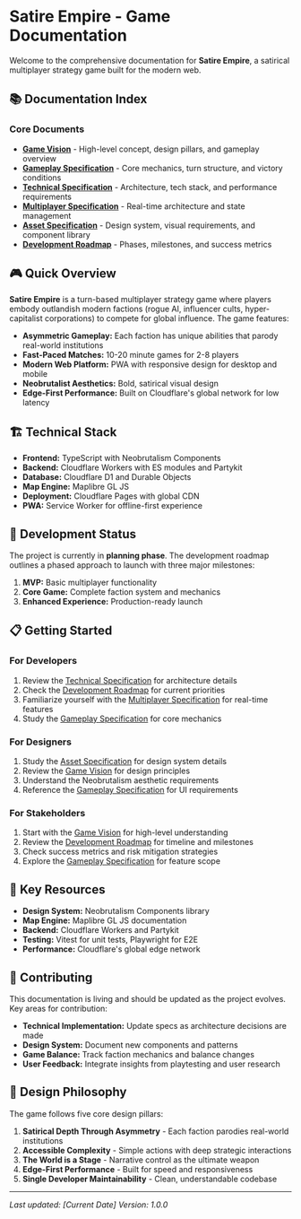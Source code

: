 # **Satire Empire - Game Documentation**

Welcome to the comprehensive documentation for **Satire Empire**, a satirical multiplayer strategy game built for the modern web.

## **📚 Documentation Index**

### **Core Documents**
- **[Game Vision](game-vision.md)** - High-level concept, design pillars, and gameplay overview
- **[Gameplay Specification](gameplay-specification.md)** - Core mechanics, turn structure, and victory conditions
- **[Technical Specification](technical-specification.md)** - Architecture, tech stack, and performance requirements
- **[Multiplayer Specification](multiplayer-specification.md)** - Real-time architecture and state management
- **[Asset Specification](asset-specification.md)** - Design system, visual requirements, and component library
- **[Development Roadmap](development-roadmap.md)** - Phases, milestones, and success metrics

## **🎮 Quick Overview**

**Satire Empire** is a turn-based multiplayer strategy game where players embody outlandish modern factions (rogue AI, influencer cults, hyper-capitalist corporations) to compete for global influence. The game features:

- **Asymmetric Gameplay:** Each faction has unique abilities that parody real-world institutions
- **Fast-Paced Matches:** 10-20 minute games for 2-8 players
- **Modern Web Platform:** PWA with responsive design for desktop and mobile
- **Neobrutalist Aesthetics:** Bold, satirical visual design
- **Edge-First Performance:** Built on Cloudflare's global network for low latency

## **🏗️ Technical Stack**

- **Frontend:** TypeScript with Neobrutalism Components
- **Backend:** Cloudflare Workers with ES modules and Partykit
- **Database:** Cloudflare D1 and Durable Objects
- **Map Engine:** Maplibre GL JS
- **Deployment:** Cloudflare Pages with global CDN
- **PWA:** Service Worker for offline-first experience

## **🎯 Development Status**

The project is currently in **planning phase**. The development roadmap outlines a phased approach to launch with three major milestones:

1. **MVP:** Basic multiplayer functionality
2. **Core Game:** Complete faction system and mechanics
3. **Enhanced Experience:** Production-ready launch

## **📋 Getting Started**

### **For Developers**
1. Review the [Technical Specification](technical-specification.md) for architecture details
2. Check the [Development Roadmap](development-roadmap.md) for current priorities
3. Familiarize yourself with the [Multiplayer Specification](multiplayer-specification.md) for real-time features
4. Study the [Gameplay Specification](gameplay-specification.md) for core mechanics

### **For Designers**
1. Study the [Asset Specification](asset-specification.md) for design system details
2. Review the [Game Vision](game-vision.md) for design principles
3. Understand the Neobrutalism aesthetic requirements
4. Reference the [Gameplay Specification](gameplay-specification.md) for UI requirements

### **For Stakeholders**
1. Start with the [Game Vision](game-vision.md) for high-level understanding
2. Review the [Development Roadmap](development-roadmap.md) for timeline and milestones
3. Check success metrics and risk mitigation strategies
4. Explore the [Gameplay Specification](gameplay-specification.md) for feature scope

## **🔗 Key Resources**

- **Design System:** Neobrutalism Components library
- **Map Engine:** Maplibre GL JS documentation
- **Backend:** Cloudflare Workers and Partykit
- **Testing:** Vitest for unit tests, Playwright for E2E
- **Performance:** Cloudflare's global edge network

## **📝 Contributing**

This documentation is living and should be updated as the project evolves. Key areas for contribution:

- **Technical Implementation:** Update specs as architecture decisions are made
- **Design System:** Document new components and patterns
- **Game Balance:** Track faction mechanics and balance changes
- **User Feedback:** Integrate insights from playtesting and user research

## **🎨 Design Philosophy**

The game follows five core design pillars:

1. **Satirical Depth Through Asymmetry** - Each faction parodies real-world institutions
2. **Accessible Complexity** - Simple actions with deep strategic interactions
3. **The World is a Stage** - Narrative control as the ultimate weapon
4. **Edge-First Performance** - Built for speed and responsiveness
5. **Single Developer Maintainability** - Clean, understandable codebase

---

*Last updated: [Current Date]*
*Version: 1.0.0* 